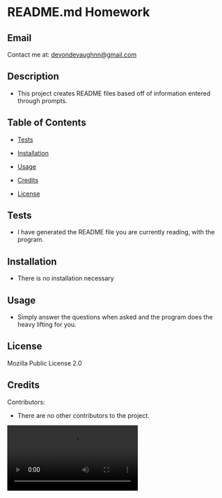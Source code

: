  
# README.md Homework
## Email

Contact me at: devondevaughnn@gmail.com

## Description

 * This project creates README files based off of information entered through prompts.

## Table of Contents

* [Tests](#testing)

* [Installation](#install)

* [Usage](#usage)

* [Credits](#contribution)

* [License](#license)

## Tests

* I have generated the README file you are currently reading, with the program.

## Installation

* There is no installation necessary
       
## Usage 

* Simply answer the questions when asked and the program does the heavy lifting for you.

## License

Mozilla Public License 2.0

## Credits

Contributors:
* There are no other contributors to the project. 


![](Instructional.mp4)
